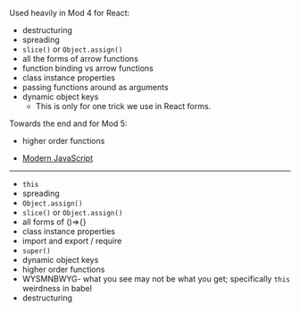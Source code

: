 Used heavily in Mod 4 for React:
- destructuring
- spreading
- `slice()` or `Object.assign()`
- all the forms of arrow functions
- function binding vs arrow functions
- class instance properties
- passing functions around as arguments
- dynamic object keys
  - This is only for one trick we use in React forms.

Towards the end and for Mod 5:
- higher order functions

- [Modern JavaScript](http://www.reactnativeexpress.com/modern_javascript)

---

- `this`
- spreading
- `Object.assign()`
- `slice()` or `Object.assign()`
- all forms of ()=>{}
- class instance properties
- import and export  / require
- `super()`
- dynamic object keys
- higher order functions
- WYSMNBWYG- what you see may not be what you get; specifically `this` weirdness in babel
- destructuring
